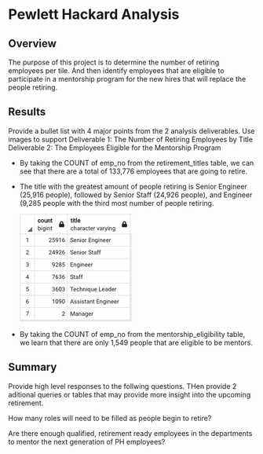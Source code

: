 # Pewlett Hackard Analysis

## Overview

  The purpose of this project is to determine the number of retiring employees per tile. And then identify employees that are eligible to participate in a mentorship program for the new hires that will replace the people retiring. 

## Results

Provide a bullet list with 4 major points from the 2 analysis deliverables. Use images to support
Deliverable 1: The Number of Retiring Employees by Title
Deliverable 2: The Employees Eligible for the Mentorship Program

- By taking the COUNT of emp_no from the retirement_titles table, we can see that there are a total of 133,776 employees that are going to retire.
- The title with the greatest amount of people retiring is Senior Engineer (25,916 people), followed by Senior Staff (24,926 people), and Engineer (9,285 people
  with the third most number of people retiring.
  
  ![](/Resources/retiring_titles.png)

- By taking the COUNT of emp_no from the mentorship_eligibility table, we learn that there are only 1,549 people that are eligible to be mentors.

## Summary

Provide high level responses to the follwing questions. THen provide 2 aditional queries or tables that may provide more insight into the upcoming retirement.

How many roles will need to be filled as people begin to retire?

Are there enough qualified, retirement ready employees in the departments to mentor the next generation of PH employees?
